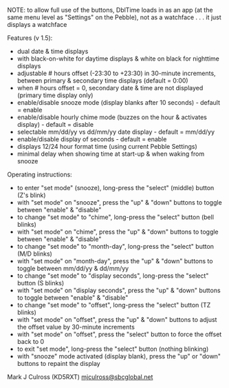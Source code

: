 NOTE: to allow full use of the buttons, DblTime
   loads in as an app (at the same menu level
   as "Settings" on the Pebble), not as a
   watchface . . . it just displays a watchface

Features (v 1.5):
- dual date & time displays
- with black-on-white for daytime displays & 
  white on black for nighttime displays
- adjustable # hours offset (-23:30 to +23:30) in
  30-minute increments, between primary &
  secondary time displays (default = 0:00)
- when # hours offset = 0, secondary date & time
  are not displayed (primary time display only)
- enable/disable snooze mode (display blanks after
  10 seconds) - default = enable
- enable/disable hourly chime mode (buzzes on the
  hour & activates display) - default = disable
- selectable mm/dd/yy vs dd/mm/yy date display -
  default = mm/dd/yy
- enable/disable display of seconds - default =
  enable
- displays 12/24 hour format time (using current
  Pebble Settings)
- minimal delay when showing time at start-up &
  when waking from snooze

Operating instructions:
- to enter "set mode" (snooze), long-press the "select"
  (middle) button (Z's blink)
- with "set mode" on "snooze", press the "up" &
  "down" buttons to toggle between "enable" &
  "disable"
- to change "set mode" to "chime", long-press the
  "select" button (bell blinks)
- with "set mode" on "chime", press the "up" & "down"
  buttons to toggle between "enable" & "disable"
- to change "set mode" to "month-day", long-press
  the "select" button (M/D blinks)
- with "set mode" on "month-day", press the "up" &
  "down" buttons to toggle between mm/dd/yy &
  dd/mm/yy
- to change "set mode" to "display seconds",
  long-press the "select" button (S blinks)
- with "set mode" on "display seconds", press the
  "up" & "down" buttons to toggle between "enable"
  & "disable"
- to change "set mode" to "offset", long-press the
  "select" button (TZ blinks)
- with "set mode" on "offset", press the "up" & "down"
  buttons to adjust the offset value by 30-minute
  increments
- with "set mode" on "offset", press the "select" button
  to force the offset back to 0
- to exit "set mode", long-press the "select" button
  (nothing blinking)
- with "snooze" mode activated (display blank), press
  the "up" or "down" buttons to repaint the display

Mark J Culross (KD5RXT)
mjculross@sbcglobal.net
